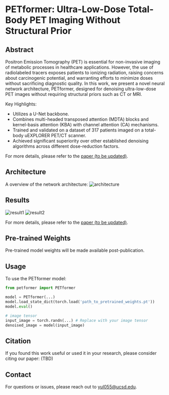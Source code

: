 # PETformer: Ultra-Low-Dose Total-Body PET Imaging Without Structural Prior

## Abstract

Positron Emission Tomography (PET) is essential for non-invasive imaging of metabolic processes in healthcare applications. However, the use of radiolabeled tracers exposes patients to ionizing radiation, raising concerns about carcinogenic potential, and warranting efforts to minimize doses without sacrificing diagnostic quality. In this work, we present a novel neural network architecture, PETformer, designed for denoising ultra-low-dose PET images without requiring structural priors such as CT or MRI. 

Key Highlights:
- Utilizes a U-Net backbone.
- Combines multi-headed transposed attention (MDTA) blocks and kernel-basis attention (KBA) with channel attention (CA) mechanisms.
- Trained and validated on a dataset of 317 patients imaged on a total-body uEXPLORER PET/CT scanner.
- Achieved significant superiority over other established denoising algorithms across different dose-reduction factors.

For more details, please refer to the [paper (to be updated)](google.com).

## Architecture

A overview of the network architecture:
![architecture](./images/architecture.png)

## Results

![result1](./images/result1.png)
![result2](./images/result2.png)

For more details, please refer to the [paper (to be updated)](google.com).

## Pre-trained Weights

Pre-trained model weights will be made available post-publication.

## Usage

To use the PETformer model:

```python
from petformer import PETformer

model = PETformer(...)
model.load_state_dict(torch.load('path_to_pretrained_weights.pt'))
model.eval()

# image tensor
input_image = torch.randn(...) # Replace with your image tensor
denoised_image = model(input_image)
```

## Citation

If you found this work useful or used it in your research, please consider citing our paper:
(TBD)


## Contact

For questions or issues, please reach out to [yul055@ucsd.edu](mailto:yul055@ucsd.edu).
